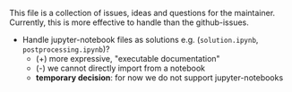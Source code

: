 This file is a collection of issues, ideas and questions for the maintainer. Currently, this is more effective to handle than the github-issues.


- Handle jupyter-notebook files as solutions e.g. (`solution.ipynb`, `postprocessing.ipynb`)?
    - (+) more expressive, "executable documentation"
    - (-) we cannot directly import from a notebook
    - **temporary decision**: for now we do not support jupyter-notebooks


